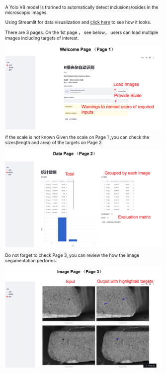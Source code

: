 A Yolo V8 model is trarined to automatically detect inclusions/oxides in the microscopic images.

Using Streamlit for data visualization and [click here](https://pan1fan2-dk-inc-auto-home3-gwjjsi.streamlit.app/) to see how it looks.

There are 3 pages.  On the 1st page ， see below， users can load multiple images including targets of interest. 

<img src = "./img/page1.png">

if the scale is not known
Given the scale on Page 1 ,you can check the sizes(length and area) of the targets on Page 2.

<img src = "./img/page2.png">

Do not forget to check Page 3, you can review the how the image segamentation performs.

<img src = "./img/page3.png">

